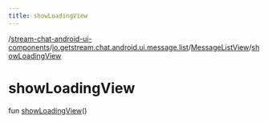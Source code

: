 ```yaml
---
title: showLoadingView
---
```

/[stream-chat-android-ui-components](../../index.md)/[io.getstream.chat.android.ui.message.list](../index.md)/[MessageListView](index.md)/[showLoadingView](showLoadingView.md)  
  
  
  
# showLoadingView  
fun [showLoadingView](showLoadingView.md)()
